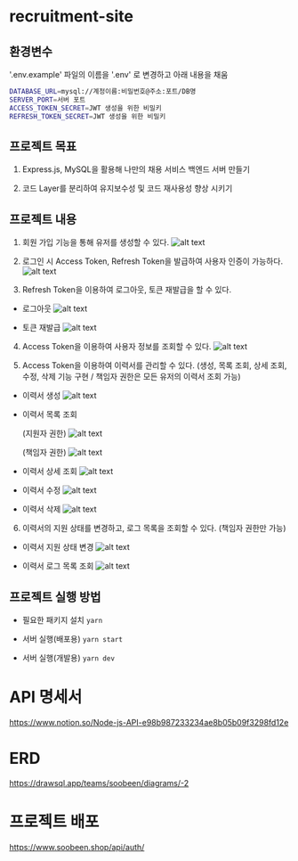 # recruitment-site

## 환경변수

'.env.example' 파일의 이름을 '.env' 로 변경하고 아래 내용을 채움

```sh
DATABASE_URL=mysql://계정이름:비밀번호@주소:포트/DB명
SERVER_PORT=서버 포트
ACCESS_TOKEN_SECRET=JWT 생성을 위한 비밀키
REFRESH_TOKEN_SECRET=JWT 생성을 위한 비밀키
```

## 프로젝트 목표

1. Express.js, MySQL을 활용해 나만의 채용 서비스 백엔드 서버 만들기

2. 코드 Layer를 분리하여 유지보수성 및 코드 재사용성 향상 시키기

## 프로젝트 내용

1. 회원 가입 기능을 통해 유저를 생성할 수 있다.
   ![alt text](./README.image/image.png)

2. 로그인 시 Access Token, Refresh Token을 발급하여 사용자 인증이 가능하다.
   ![alt text](./README.image/image-1.png)

3. Refresh Token을 이용하여 로그아웃, 토큰 재발급을 할 수 있다.

- 로그아웃
  ![alt text](./README.image/image-6.png)

- 토큰 재발급
  ![alt text](./README.image/image-5.png)

4. Access Token을 이용하여 사용자 정보를 조회할 수 있다.
   ![alt text](./README.image/image-4.png)

5. Access Token을 이용하여 이력서를 관리할 수 있다. (생성, 목록 조회, 상세 조회, 수정, 삭제 기능 구현 / 책임자 권한은 모든 유저의 이력서 조회 가능)

- 이력서 생성
  ![alt text](./README.image/image-7.png)
- 이력서 목록 조회

  (지원자 권한)
  ![alt text](./README.image/image-8.png)

  (책임자 권한)
  ![alt text](./README.image/image-9.png)

- 이력서 상세 조회
  ![alt text](./README.image/image-10.png)

- 이력서 수정
  ![alt text](./README.image/image-11.png)

- 이력서 삭제
  ![alt text](./README.image/image-12.png)

6. 이력서의 지원 상태를 변경하고, 로그 목록을 조회할 수 있다. (책임자 권한만 가능)

- 이력서 지원 상태 변경
  ![alt text](./README.image/image-13.png)

- 이력서 로그 목록 조회
  ![alt text](./README.image/image-14.png)

## 프로젝트 실행 방법

- 필요한 패키지 설치
  `yarn`

- 서버 실행(배포용)
  `yarn start`

- 서버 실행(개발용)
  `yarn dev`

# API 명세서

https://www.notion.so/Node-js-API-e98b987233234ae8b05b09f3298fd12e

# ERD

https://drawsql.app/teams/soobeen/diagrams/-2

# 프로젝트 배포

https://www.soobeen.shop/api/auth/
